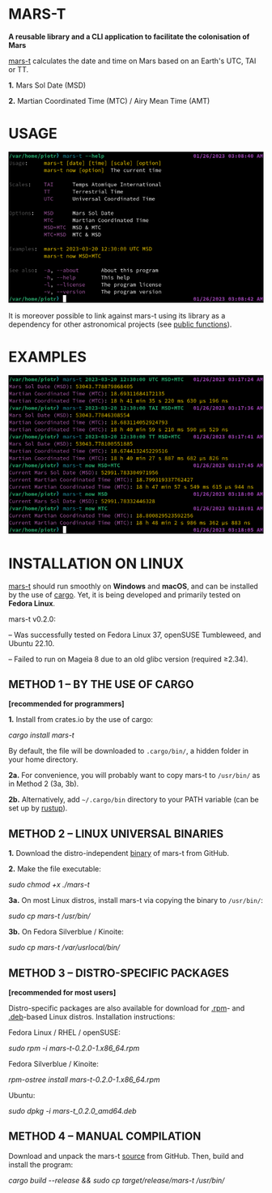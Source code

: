 # MARS-T

**A reusable library and a CLI application to facilitate the colonisation of Mars**

[mars-t](https://github.com/piotrbajdek/mars-t) calculates the date and time on Mars based on an Earth's UTC, TAI or TT.

**1.** Mars Sol Date (MSD)

**2.** Martian Coordinated Time (MTC) / Airy Mean Time (AMT)

# USAGE

![help-image](https://github.com/piotrbajdek/mars-t/blob/main/docs/images/help-image.png?raw=true)

It is moreover possible to link against mars-t using its library as a dependency for other astronomical projects (see [public functions](https://docs.rs/mars-t/0.2.0/mars_t/all.html#functions)).

# EXAMPLES

![example-image-1](https://github.com/piotrbajdek/mars-t/blob/main/docs/images/example-image-1.png?raw=true)

# INSTALLATION ON LINUX

[mars-t](https://github.com/piotrbajdek/mars-t) should run smoothly on **Windows** and **macOS**, and can be installed by the use of [cargo](https://www.rust-lang.org/tools/install). Yet, it is being developed and primarily tested on **Fedora Linux**.

mars-t v0.2.0:

– Was successfully tested on Fedora Linux 37, openSUSE Tumbleweed, and Ubuntu 22.10.

– Failed to run on Mageia 8 due to an old glibc version (required ≥2.34).

## METHOD 1 – BY THE USE OF CARGO

**[recommended for programmers]**

**1.** Install from crates.io by the use of cargo:

_cargo install mars-t_

By default, the file will be downloaded to `.cargo/bin/`, a hidden folder in your home directory.

**2a.** For convenience, you will probably want to copy mars-t to `/usr/bin/` as in Method 2 (3a, 3b).

**2b.** Alternatively, add `~/.cargo/bin` directory to your PATH variable (can be set up by [rustup](https://www.rust-lang.org/tools/install)).

## METHOD 2 – LINUX UNIVERSAL BINARIES

**1.** Download the distro-independent [binary](https://github.com/piotrbajdek/mars-t/releases/download/v0.2.0/mars-t) of mars-t from GitHub.

**2.** Make the file executable:

_sudo chmod +x ./mars-t_

**3a.** On most Linux distros, install mars-t via copying the binary to `/usr/bin/`:

_sudo cp mars-t /usr/bin/_

**3b.** On Fedora Silverblue / Kinoite:

_sudo cp mars-t /var/usrlocal/bin/_

## METHOD 3 – DISTRO-SPECIFIC PACKAGES

**[recommended for most users]**

Distro-specific packages are also available for download for [.rpm](https://github.com/piotrbajdek/mars-t/releases/download/v0.2.0/mars-t-0.2.0-1.x86_64.rpm)- and [.deb](https://github.com/piotrbajdek/mars-t/releases/download/v0.2.0/mars-t_0.2.0_amd64.deb)-based Linux distros. Installation instructions:

Fedora Linux / RHEL / openSUSE:

_sudo rpm -i mars-t-0.2.0-1.x86_64.rpm_

Fedora Silverblue / Kinoite:

_rpm-ostree install mars-t-0.2.0-1.x86_64.rpm_

Ubuntu:

_sudo dpkg -i mars-t_0.2.0_amd64.deb_

## METHOD 4 – MANUAL COMPILATION

Download and unpack the mars-t [source](https://github.com/piotrbajdek/mars-t/archive/refs/tags/v0.2.0.zip) from GitHub. Then, build and install the program:

_cargo build \--release && sudo cp target/release/mars-t /usr/bin/_
